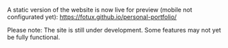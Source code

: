 A static version of the website is now live for preview (mobile not configurated yet):
https://fotux.github.io/personal-portfolio/

Please note: The site is still under development. Some features may not yet be fully functional.
